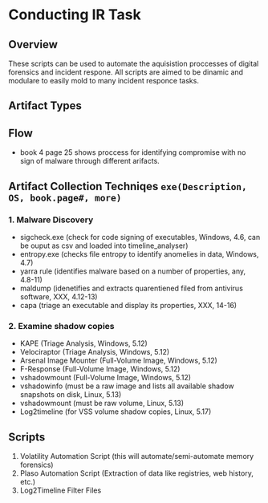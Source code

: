 # Conducting IR Task

## Overview
These scripts can be used to automate the aquisistion proccesses of digital forensics and incident respone.  All scripts are aimed to be dinamic and modulare to easily mold to many incident responce tasks.

## Artifact Types

## Flow
- book 4 page 25 shows proccess for identifying compromise with no sign of malware through different arifacts.

## Artifact Collection Techniqes `exe(Description, OS, book.page#, more)`

### 1. Malware Discovery 
- sigcheck.exe (check for code signing of executables, Windows, 4.6, can be ouput as csv and loaded into timeline_analyser)
- entropy.exe (checks file entropy to identify anomelies in data, Windows, 4.7)
- yarra rule (identifies malware based on a number of properties, any, 4.8-11)
- maldump (idenetifies and extracts quarentiened filed from antivirus software, XXX, 4.12-13)
- capa (triage an executable and display its properties, XXX, 14-16)
  
### 2. Examine shadow copies
- KAPE (Triage Analysis, Windows, 5.12)
- Velociraptor (Triage Analysis, Windows, 5.12)
- Arsenal Image Mounter (Full-Volume Image, Windows, 5.12)
- F-Response (Full-Volume Image, Windows, 5.12)
- vshadowmount (Full-Volume Image, Windows, 5.12)
- vshadowinfo (must be a raw image and lists all available shadow snapshots on disk, Linux, 5.13)
- vshadowmount (must be raw volume, Linux, 5.13)
- Log2timeline (for VSS volume shadow copies, Linux, 5.17)
  
## Scripts
1. Volatility Automation Script (this will automate/semi-automate memory forensics)
2. Plaso Automation Script (Extraction of data like registries, web history, etc.)
3. Log2Timeline Filter Files
